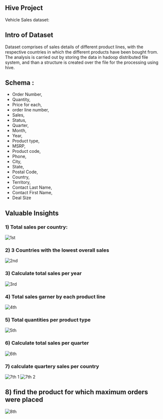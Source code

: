 ## Hive Project 

Vehicle Sales dataset:

## Intro of Dataset
Dataset comprises of sales details of different product lines, with the respective countries in which the different products have been bought from.
The analysis is carried out by storing the data in hadoop distributed file system, and than a structure is created over the file for the processing using hive.

## Schema :
* Order Number,
* Quantity,
* Price for each,
* order line number,
* Sales,
* Status,
* Quarter,
* Month,
* Year,
* Product type,
* MSRP,
* Product code,
* Phone,
* City,
* State,
* Postal Code,
* Country,
* Territory,
* Contact Last Name,
* Contact First Name,
* Deal Size

## Valuable Insights

### 1) Total sales per country:
![1st](https://user-images.githubusercontent.com/90482311/234948567-63c7228b-161a-4149-a370-6aabca702ed8.jpg)

### 2) 3 Countries with the lowest overall sales
![2nd](https://user-images.githubusercontent.com/90482311/234948800-8ef58bd3-bde8-4d79-a36b-22f382d6f053.jpg)

### 3) Calculate total sales per year
![3rd](https://user-images.githubusercontent.com/90482311/234949672-c601788d-15f2-4403-bd89-9a87219f7b6c.jpg)

### 4) Total sales garner by each product line
![4th](https://user-images.githubusercontent.com/90482311/234949634-da1cb3fa-26dc-4d78-adb3-48ea33ca4e22.jpg)

### 5) Total quantities per product type
![5th](https://user-images.githubusercontent.com/90482311/234949771-bd89baa1-21db-4a70-a1af-65a13db5cab2.jpg)

### 6) Calculate total sales per quarter
![6th](https://user-images.githubusercontent.com/90482311/234949843-a51f38bd-28fd-46d2-a26b-0aa3d13edd68.jpg)

### 7) calculate quartery sales per country
![7th 1](https://user-images.githubusercontent.com/90482311/234949965-416a49dc-58b4-4bc6-b1b8-5557a2cc9b02.jpg)
![7th 2](https://user-images.githubusercontent.com/90482311/234949990-e7080496-6b29-4b18-a13d-06fefd92372c.jpg)

## 8) find the product for which maximum orders were placed
![8th](https://user-images.githubusercontent.com/90482311/236898133-12c49bf3-705d-453d-8543-03c7a7448009.jpg)

